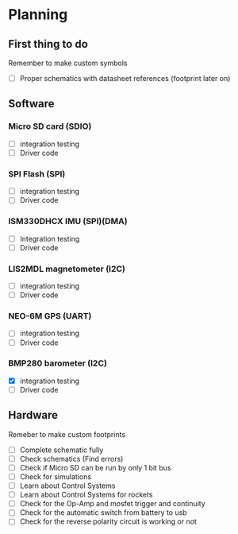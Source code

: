 # **Planning**

## **First thing to do**

Remember to make custom symbols
- [ ] Proper schematics with datasheet references (footprint later on)

## **Software**

### Micro SD card (SDIO)
- [ ] integration testing
- [ ] Driver code

### SPI Flash (SPI)
- [ ] integration testing
- [ ] Driver code

### ISM330DHCX IMU (SPI)(DMA)
- [ ] Integration testing
- [ ] Driver code

### LIS2MDL magnetometer (I2C)
- [ ] integration testing
- [ ] Driver code

### NEO-6M GPS (UART)
- [ ] integration testing
- [ ] Driver code

### BMP280 barometer (I2C)
- [x] integration testing
- [ ] Driver code

## **Hardware**

Remeber to make custom footprints

- [ ] Complete schematic fully
- [ ] Check schematics (Find errors)
- [ ] Check if Micro SD can be run by only 1 bit bus
- [ ] Check for simulations
- [ ] Learn about Control Systems
- [ ] Learn about Control Systems for rockets
- [ ] Check for the Op-Amp and mosfet trigger and continuity
- [ ] Check for the automatic switch from battery to usb
- [ ] Check for the reverse polarity circuit is working or not